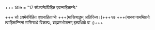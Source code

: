 +++
title = "17 सोऽयमेवंविहित एवानाहिताग्नेः"

+++
सो ऽयमेवंविहित एवानाहिताग्नेः +++(मासिश्राद्धम् अतिरिच्य।)+++१७ +++(मानवानामभिप्राये त्वाहिताग्निनां मासिश्राधे विकल्पः, ब्राह्मणभोजनम् इत्यधिकं वा।)+++  
